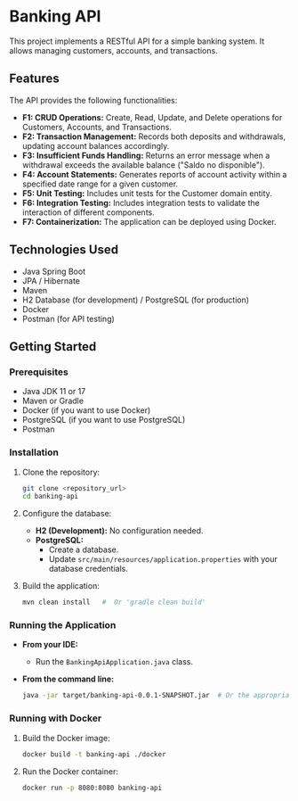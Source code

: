 # Banking API

This project implements a RESTful API for a simple banking system. It allows managing customers, accounts, and transactions.

## Features

The API provides the following functionalities:

* **F1: CRUD Operations:** Create, Read, Update, and Delete operations for Customers, Accounts, and Transactions.
* **F2: Transaction Management:** Records both deposits and withdrawals, updating account balances accordingly.
* **F3: Insufficient Funds Handling:** Returns an error message when a withdrawal exceeds the available balance ("Saldo no disponible").
* **F4: Account Statements:** Generates reports of account activity within a specified date range for a given customer.
* **F5: Unit Testing:** Includes unit tests for the Customer domain entity.
* **F6: Integration Testing:** Includes integration tests to validate the interaction of different components.
* **F7: Containerization:** The application can be deployed using Docker.

## Technologies Used

* Java Spring Boot
* JPA / Hibernate
* Maven
* H2 Database (for development) / PostgreSQL (for production)
* Docker
* Postman (for API testing)

## Getting Started

### Prerequisites

* Java JDK 11 or 17
* Maven or Gradle
* Docker (if you want to use Docker)
* PostgreSQL (if you want to use PostgreSQL)
* Postman

### Installation

1.  Clone the repository:

    ```bash
    git clone <repository_url>
    cd banking-api
    ```

2.  Configure the database:

    * **H2 (Development):** No configuration needed.
    * **PostgreSQL:**
        * Create a database.
        * Update `src/main/resources/application.properties` with your database credentials.

3.  Build the application:

    ```bash
    mvn clean install   #  Or 'gradle clean build'
    ```

### Running the Application

* **From your IDE:**
    * Run the `BankingApiApplication.java` class.
* **From the command line:**

    ```bash
    java -jar target/banking-api-0.0.1-SNAPSHOT.jar  # Or the appropriate jar name
    ```

### Running with Docker

1.  Build the Docker image:

    ```bash
    docker build -t banking-api ./docker
    ```

2.  Run the Docker container:

    ```bash
    docker run -p 8080:8080 banking-api